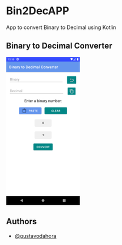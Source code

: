 # Bin2DecAPP
App to convert Binary to Decimal using Kotlin

## Binary to Decimal Converter

<img src="gitImage.png" alt="drawing" width="200"/>

## Authors

- [@gustavodahora](https://www.github.com/gustavodahora)